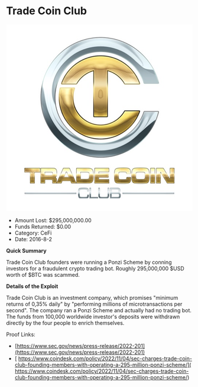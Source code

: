 # Trade Coin Club
![Trade Coin Club](/rektimages/Trade-Coin-Club.png)
- Amount Lost: $295,000,000.00
- Funds Returned: $0.00
- Category: CeFi
- Date: 2016-8-2

**Quick Summary**

Trade Coin Club founders were running a Ponzi Scheme by conning investors for a fraudulent crypto trading bot. Roughly 295,000,000 $USD worth of $BTC was scammed.

  


 **Details of the Exploit**

Trade Coin Club is an investment company, which promises "minimum returns of 0,35% daily" by "performing millions of microtransactions per second". The company ran a Ponzi Scheme and actually had no trading bot. The funds from 100,000 worldwide investor's deposits were withdrawn directly by the four people to enrich themselves. 


Proof Links:
- [https://www.sec.gov/news/press-release/2022-201](https://www.sec.gov/news/press-release/2022-201)
- [ https://www.coindesk.com/policy/2022/11/04/sec-charges-trade-coin-club-founding-members-with-operating-a-295-million-ponzi-scheme/]( https://www.coindesk.com/policy/2022/11/04/sec-charges-trade-coin-club-founding-members-with-operating-a-295-million-ponzi-scheme/)


